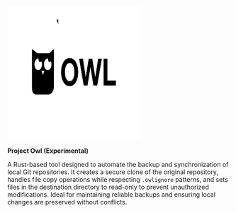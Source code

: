<img height="302px" width="302px" src="https://github.com/fariosofernando/owl-experimental/raw/master/static/logo.png">

**Project Owl (Experimental)**

A Rust-based tool designed to automate the backup and synchronization of local Git repositories.
It creates a secure clone of the original repository, handles file copy operations while respecting
`.owlignore` patterns, and sets files in the destination directory to read-only to prevent
unauthorized modifications. Ideal for maintaining reliable backups and ensuring local changes are
preserved without conflicts.
